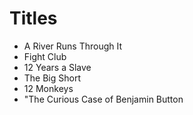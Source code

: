 # Titles

* A River Runs Through It
* Fight Club
* 12 Years a Slave
* The Big Short
* 12 Monkeys
* "The Curious Case of Benjamin Button
